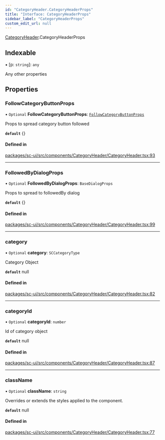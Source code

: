 ```yaml
---
id: "CategoryHeader.CategoryHeaderProps"
title: "Interface: CategoryHeaderProps"
sidebar_label: "CategoryHeaderProps"
custom_edit_url: null
---
```


[CategoryHeader](../modules/CategoryHeader.md).CategoryHeaderProps

## Indexable

▪ [p: `string`]: `any`

Any other properties

## Properties

### FollowCategoryButtonProps

• `Optional` **FollowCategoryButtonProps**: [`FollowCategoryButtonProps`](FollowCategoryButton.FollowCategoryButtonProps.md)

Props to spread category button followed

**`default`** {}

#### Defined in

[packages/sc-ui/src/components/CategoryHeader/CategoryHeader.tsx:93](https://github.com/selfcommunity/community-ui/blob/f8d581a/packages/sc-ui/src/components/CategoryHeader/CategoryHeader.tsx#L93)

___

### FollowedByDialogProps

• `Optional` **FollowedByDialogProps**: `BaseDialogProps`

Props to spread to followedBy dialog

**`default`** {}

#### Defined in

[packages/sc-ui/src/components/CategoryHeader/CategoryHeader.tsx:99](https://github.com/selfcommunity/community-ui/blob/f8d581a/packages/sc-ui/src/components/CategoryHeader/CategoryHeader.tsx#L99)

___

### category

• `Optional` **category**: `SCCategoryType`

Category Object

**`default`** null

#### Defined in

[packages/sc-ui/src/components/CategoryHeader/CategoryHeader.tsx:82](https://github.com/selfcommunity/community-ui/blob/f8d581a/packages/sc-ui/src/components/CategoryHeader/CategoryHeader.tsx#L82)

___

### categoryId

• `Optional` **categoryId**: `number`

Id of category object

**`default`** null

#### Defined in

[packages/sc-ui/src/components/CategoryHeader/CategoryHeader.tsx:87](https://github.com/selfcommunity/community-ui/blob/f8d581a/packages/sc-ui/src/components/CategoryHeader/CategoryHeader.tsx#L87)

___

### className

• `Optional` **className**: `string`

Overrides or extends the styles applied to the component.

**`default`** null

#### Defined in

[packages/sc-ui/src/components/CategoryHeader/CategoryHeader.tsx:77](https://github.com/selfcommunity/community-ui/blob/f8d581a/packages/sc-ui/src/components/CategoryHeader/CategoryHeader.tsx#L77)
